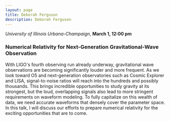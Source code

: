 ```yaml
---
layout: page
title: Deborah Ferguson
description: Deborah Ferguson
---
```


*University of Illinois Urbana-Champaign*, **March 1, 12:00 pm**

### Numerical Relativity for Next-Generation Gravitational-Wave Observation

With LIGO's fourth observing run already underway, gravitational wave observations are becoming significantly louder and more frequent. As we look toward O5 and next-generation observatories such as Cosmic Explorer and LISA, signal-to-noise ratios will reach into the hundreds and possibly thousands. This brings incredible opportunities to study gravity at its strongest, but the loud, overlapping signals also lead to more stringent requirements on waveform modeling. To fully capitalize on this wealth of data, we need accurate waveforms that densely cover the parameter space. In this talk, I will discuss our efforts to prepare numerical relativity for the exciting opportunities that are to come.

